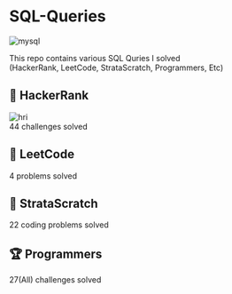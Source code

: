 SQL-Queries
===
![mysql](https://user-images.githubusercontent.com/103108988/164957769-e10d2711-1195-4a77-bb29-320366cf9779.jpeg)  

This repo contains various SQL Quries I solved  
(HackerRank, LeetCode, StrataScratch, Programmers, Etc)

🎯 HackerRank
---
![hri](https://user-images.githubusercontent.com/103108988/165555425-ed8e8d81-38b5-45ff-8e71-53ed8935a494.jpeg)  
44 challenges solved


🎯 LeetCode
---
4 problems solved

🎯 StrataScratch
---
22 coding problems solved

🏆 Programmers
---
27(All) challenges solved
